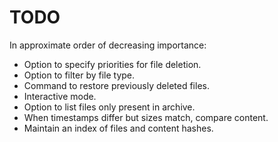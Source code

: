 # TODO

In approximate order of decreasing importance:

* Option to specify priorities for file deletion.
* Option to filter by file type.
* Command to restore previously deleted files.
* Interactive mode.
* Option to list files only present in archive.
* When timestamps differ but sizes match, compare content.
* Maintain an index of files and content hashes.
